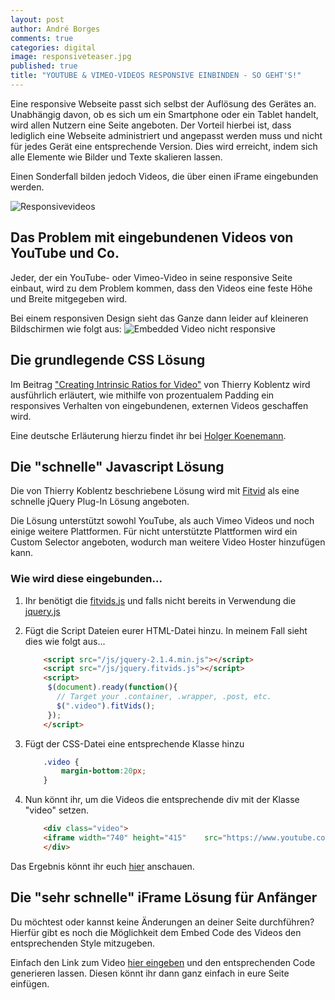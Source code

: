 ```yaml
---
layout: post
author: André Borges
comments: true
categories: digital
image: responsiveteaser.jpg
published: true
title: "YOUTUBE & VIMEO-VIDEOS RESPONSIVE EINBINDEN - SO GEHT'S!"
---
```


Eine responsive Webseite passt sich selbst der Auflösung des Gerätes an. Unabhängig davon, ob es sich um ein Smartphone oder ein Tablet handelt, wird allen Nutzern eine Seite angeboten. Der Vorteil hierbei ist, dass lediglich eine Webseite administriert und angepasst werden muss und nicht für jedes Gerät eine entsprechende Version. Dies wird erreicht, indem sich alle Elemente wie Bilder und Texte skalieren lassen. 

Einen Sonderfall bilden jedoch Videos, die über einen iFrame eingebunden werden.

![Responsivevideos]({{site.baseurl}}/images/responsiveteaser.jpg)

## Das Problem mit eingebundenen Videos von YouTube und Co.
Jeder, der ein YouTube- oder Vimeo-Video in seine responsive Seite einbaut, wird zu dem Problem kommen, dass den Videos eine feste Höhe und Breite mitgegeben wird.

Bei einem responsiven Design sieht das Ganze dann leider auf kleineren Bildschirmen wie folgt aus:
![Embedded Video nicht responsive]({{site.baseurl}}/images/videononresponsiv.jpg)

## Die grundlegende CSS Lösung
Im Beitrag ["Creating Intrinsic Ratios for Video"](http://alistapart.com/article/creating-intrinsic-ratios-for-video) von Thierry Koblentz wird ausführlich erläutert, wie mithilfe von prozentualem Padding ein responsives Verhalten von eingebundenen, externen Videos geschaffen wird.

Eine deutsche Erläuterung hierzu findet ihr bei [Holger Koenemann](http://www.holgerkoenemann.de).

## Die "schnelle" Javascript Lösung
Die von Thierry Koblentz beschriebene Lösung wird mit [Fitvid](http://fitvidsjs.com/) als eine schnelle jQuery Plug-In Lösung angeboten.

Die Lösung unterstützt sowohl YouTube, als auch Vimeo Videos und noch einige weitere Plattformen. Für nicht unterstützte Plattformen wird ein Custom Selector angeboten, wodurch man weitere Video Hoster hinzufügen kann.

### Wie wird diese eingebunden...

1.  Ihr benötigt die [fitvids.js](https://github.com/davatron5000/FitVids.js/blob/master/jquery.fitvids.js) und falls nicht bereits in Verwendung die [jquery.js](https://jquery.com/download/)

2.  Fügt die Script Dateien eurer HTML-Datei hinzu. In meinem Fall sieht dies wie folgt aus...

    ~~~html
        <script src="/js/jquery-2.1.4.min.js"></script>
        <script src="/js/jquery.fitvids.js"></script>
        <script>
         $(document).ready(function(){
           // Target your .container, .wrapper, .post, etc.
           $(".video").fitVids();
         });
        </script>
    ~~~

3.  Fügt der CSS-Datei eine entsprechende Klasse hinzu

    ~~~css
        .video {
            margin-bottom:20px;
        }
    ~~~

4.  Nun könnt ihr, um die Videos die entsprechende div mit der Klasse "video" setzen.

    ~~~html
        <div class="video">
        <iframe width="740" height="415" 	src="https://www.youtube.com/embed/UF8uR6Z6KLc" frameborder="0" allowfullscreen>     </iframe>
        </div>
    ~~~

Das Ergebnis könnt ihr euch [hier](http://webworkers.io/life/2015/08/25/warum-motivation-das-einzige-ist-das-z-hlt-reden-die-jeder-geh-rt-haben-sollte.html) anschauen.

## Die "sehr schnelle" iFrame Lösung für Anfänger
Du möchtest oder kannst keine Änderungen an deiner Seite durchführen? Hierfür gibt es noch die Möglichkeit dem Embed Code des Videos den entsprechenden Style mitzugeben.

Einfach den Link zum Video [hier eingeben](http://embedresponsively.com/) und den entsprechenden Code generieren lassen. Diesen könnt ihr dann ganz einfach in eure Seite einfügen.